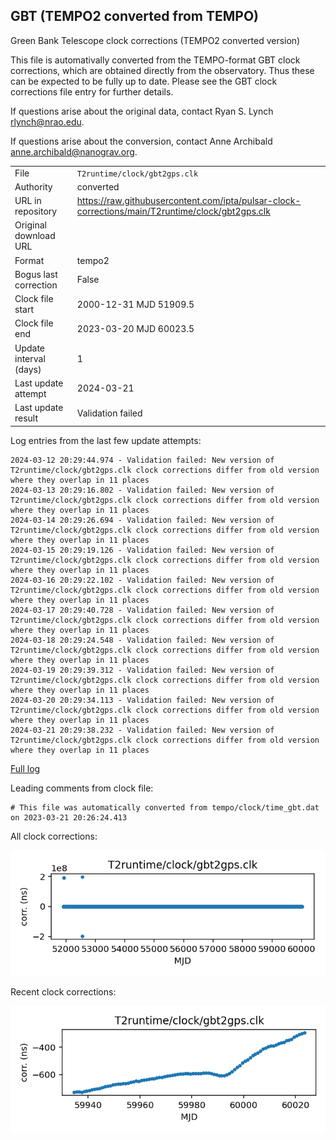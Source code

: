 
## GBT (TEMPO2 converted from TEMPO)

Green Bank Telescope clock corrections (TEMPO2 converted version)

This file is automativally converted from the TEMPO-format GBT
clock corrections, which are obtained directly from the observatory.
Thus these can be expected to be fully up to date. Please see the
GBT clock corrections file entry for further details.

If questions arise about the original data, contact Ryan S. Lynch
<rlynch@nrao.edu>.

If questions arise about the conversion, contact Anne Archibald
<anne.archibald@nanograv.org>.

|     |     |
|:--- |:--- |
| File | `T2runtime/clock/gbt2gps.clk` |
| Authority | converted |
| URL in repository | <https://raw.githubusercontent.com/ipta/pulsar-clock-corrections/main/T2runtime/clock/gbt2gps.clk> |
| Original download URL | <None> |
| Format | tempo2 |
| Bogus last correction | False |
| Clock file start | 2000-12-31 MJD 51909.5 |
| Clock file end | 2023-03-20 MJD 60023.5 |
| Update interval (days) | 1 |
| Last update attempt | 2024-03-21 |
| Last update result | Validation failed |

Log entries from the last few update attempts:
```
2024-03-12 20:29:44.974 - Validation failed: New version of T2runtime/clock/gbt2gps.clk clock corrections differ from old version where they overlap in 11 places
2024-03-13 20:29:16.802 - Validation failed: New version of T2runtime/clock/gbt2gps.clk clock corrections differ from old version where they overlap in 11 places
2024-03-14 20:29:26.694 - Validation failed: New version of T2runtime/clock/gbt2gps.clk clock corrections differ from old version where they overlap in 11 places
2024-03-15 20:29:19.126 - Validation failed: New version of T2runtime/clock/gbt2gps.clk clock corrections differ from old version where they overlap in 11 places
2024-03-16 20:29:22.102 - Validation failed: New version of T2runtime/clock/gbt2gps.clk clock corrections differ from old version where they overlap in 11 places
2024-03-17 20:29:40.728 - Validation failed: New version of T2runtime/clock/gbt2gps.clk clock corrections differ from old version where they overlap in 11 places
2024-03-18 20:29:24.548 - Validation failed: New version of T2runtime/clock/gbt2gps.clk clock corrections differ from old version where they overlap in 11 places
2024-03-19 20:29:39.312 - Validation failed: New version of T2runtime/clock/gbt2gps.clk clock corrections differ from old version where they overlap in 11 places
2024-03-20 20:29:34.113 - Validation failed: New version of T2runtime/clock/gbt2gps.clk clock corrections differ from old version where they overlap in 11 places
2024-03-21 20:29:38.232 - Validation failed: New version of T2runtime/clock/gbt2gps.clk clock corrections differ from old version where they overlap in 11 places
```
[Full log](https://raw.githubusercontent.com/ipta/pulsar-clock-corrections/main/log/T2runtime/clock/gbt2gps.clk.log)

Leading comments from clock file:

    # This file was automatically converted from tempo/clock/time_gbt.dat on 2023-03-21 20:26:24.413



All clock corrections:

![plot of all clock corrections](gbt2gps.clk.png "All corrections")

Recent clock corrections:

![plot of recent clock corrections](gbt2gps.clk.short.png "Recent corrections")

